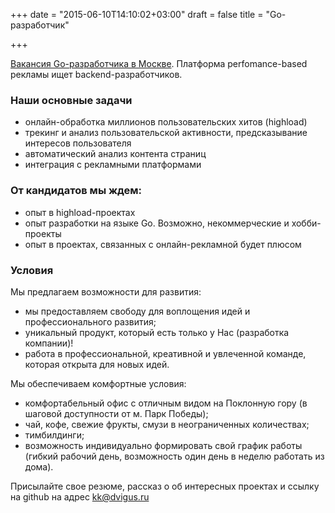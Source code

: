 +++
date = "2015-06-10T14:10:02+03:00"
draft = false
title = "Go-разработчик"

+++

<p><a href="http://4gophers.ru/news/go-razrabotchik#.VXgM5CftlBc">Вакансия Go-разработчика в Москве</a>. Платформа perfomance-based рекламы ищет backend-разработчиков.</p>

<h3>Наши основные задачи</h3>

<ul>
	<li>онлайн-обработка миллионов пользовательских хитов (highload)</li>
	<li>трекинг и анализ пользовательской активности, предсказывание интересов пользователя</li>
	<li>автоматический анализ контента страниц</li>
	<li>интеграция с рекламными платформами</li>
</ul>

<h3>От кандидатов мы ждем:</h3>

<ul>
	<li>опыт в highload-проектах</li>
	<li>опыт разработки на языке Go. Возможно, некоммерческие и хобби-проекты</li>
	<li>опыт в проектах, связанных с онлайн-рекламной будет плюсом</li>
</ul>

<h3>Условия</h3>

<p>Мы предлагаем возможности для развития:</p>

<ul>
	<li>мы предоставляем свободу для воплощения идей и профессионального развития;</li>
	<li>уникальный продукт, который есть только у Нас (разработка компании)!</li>
	<li>работа в профессиональной, креативной и увлеченной команде, которая открыта для новых идей.</li>
</ul>

<p>Мы обеспечиваем комфортные условия:</p>

<ul>
	<li>комфортабельный офис с отличным видом на Поклонную гору (в шаговой доступности от м. Парк Победы);</li>
	<li>чай, кофе, свежие фрукты, смузи в неограниченных количествах;</li>
	<li>тимбилдинги;</li>
	<li>возможность индивидуально формировать свой график работы (гибкий рабочий день, возможность один день в неделю работать из дома).</li>
</ul>

<p>Присылайте свое резюме, рассказ о об интересных проектах и ссылку на github на адрес&nbsp;<a href="mailto:kk@dvigus.ru" target="_blank">kk@dvigus.ru</a></p>
